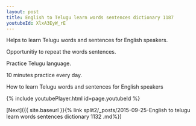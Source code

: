 ```yaml
---
layout: post
title: English to Telugu learn words sentences dictionary 1187 
youtubeId: XlxA3EyW_rE
---
```

 
 
Helps to learn Telugu words and sentences for English speakers.

Opportunitiy to repeat the words sentences. 

Practice Telugu language. 
 
10 minutes practice every day. 
 
How to learn Telugu words and sentences for English speakers 
 
{% include youtubePlayer.html id=page.youtubeId %}
 
 
[Next]({{ site.baseurl }}{% link  split2/_posts/2015-09-25-English to telugu learn words sentences dictionary 1132 .md%})
 
